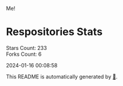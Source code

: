 Me!

# Respositories Stats
Stars Count: 233  
Forks Count: 6

2024-01-16 00:08:58  

This README is automatically generated by [🐰](https://github.com/rnitta/rnitta).
